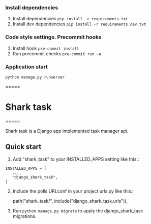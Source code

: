 ### Install dependencies
1. Install dependencies `pip install -r requirements.txt`
2. Install dev dependencies `pip install -r requirements.dev.txt`

### Code style settings. Precommit hooks
1. Install hook `pre-commit install`
2. Run precommit checks `pre-commit run -a`


### Application start
`python manage.py runserver`

=====
# Shark task
=====

Shark task is a Django app implemented task manager api.

Quick start
-----------

1. Add "shark_task" to your INSTALLED_APPS setting like this::
```
INSTALLED_APPS = [
   ...,
   "django_shark_task",
]
```


2. Include the polls URLconf in your project urls.py like this::

   path("shark_task/", include("django_shark_task.urls")),

3. Run ``python manage.py migrate`` to apply the django_shark_task migrations.
